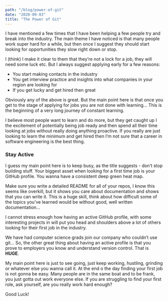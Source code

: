 ```yaml
---
path: "/blog/power-of-git"
date: "2020-09-03"
title: "The Power of Git"
---
```


I have mentioned a few times that I have been helping a few people try and break into the industry. The main theme I have noticed is that many people work super hard for a while, but then once I suggest they should start looking for opportunities they slow right down or stop.

I (think) I make it clear to them that they’re not a lock for a job, they will need some luck etc. But I always suggest applying early for a few reasons:

- You start making contacts in the industry
- You get interview practice and insights into what companies in your region are looking for
- If you get lucky and get hired then great

Obviously any of the above is great. But the main point here is that once you get to the stage of applying for jobs you are not done with learning… This is the beginning of a very long journey of constant learning.

I believe most people want to learn and do more, but they get caught up I the excitement of potentially being job ready and then spend all their time looking at jobs without really doing anything proactive. If you really are just looking to learn the minimum and get hired then I’m not sure that a career in software engineering is the best thing.

### Stay Active

I guess my main point here is to keep busy, as the title suggests - don’t stop building stuff. Your biggest asset when looking for a first time job is your GitHub profile. You wanna have a consistent deep green heat map.

Make sure you write a detailed README for all of your repos, I know this seems like overkill, but it shows you care about documentation and shows that you can write it. This is a huge skill, think about how difficult some of the topics you’ve learned would be without good, well written documentation…

I cannot stress enough how having an active GitHub profile, with some interesting projects in will put you head and shoulders above a lot of others looking for their first job in the industry.

We have had computer science grads join our company who couldn’t use git… So, the other great thing about having an active profile is that you prove to employers you know and understand version control. That is **HUGE**.

My main point here is just to see going, just keep working, hustling, grinding or whatever else you wanna call it. At the end o the day finding your first job is not gonna be easy. Many people are in the same boat and to be frank, you just gotta out work everyone else. If you are struggling to find your first role, ask yourself, are you really work hard enough?

Good Luck!
